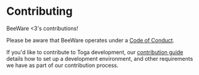# Contributing

BeeWare <3's contributions!

Please be aware that BeeWare operates under a [Code of
Conduct](https://beeware.org/community/behavior/code-of-conduct/).

If you'd like to contribute to Toga development, our [contribution
guide](https://toga.readthedocs.io/en/latest/how-to/contribute/index.html) details how
to set up a development environment, and other requirements we have as part of our
contribution process.
